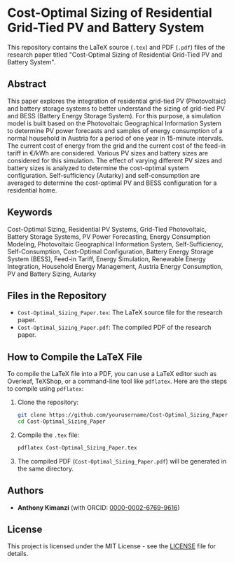 
# Cost-Optimal Sizing of Residential Grid-Tied PV and Battery System

This repository contains the LaTeX source (`.tex`) and PDF (`.pdf`) files of the research paper titled "Cost-Optimal Sizing of Residential Grid-Tied PV and Battery System".

## Abstract

This paper explores the integration of residential grid-tied PV (Photovoltaic) and battery storage systems to better understand the sizing of grid-tied PV and BESS (Battery Energy Storage System). For this purpose, a simulation model is built based on the Photovoltaic Geographical Information System to determine PV power forecasts and samples of energy consumption of a normal household in Austria for a period of one year in 15-minute intervals. The current cost of energy from the grid and the current cost of the feed-in tariff in €/kWh are considered. Various PV sizes and battery sizes are considered for this simulation. The effect of varying different PV sizes and battery sizes is analyzed to determine the cost-optimal system configuration. Self-sufficiency (Autarky) and self-consumption are averaged to determine the cost-optimal PV and BESS configuration for a residential home.

## Keywords

Cost-Optimal Sizing, Residential PV Systems, Grid-Tied Photovoltaic, Battery Storage Systems, PV Power Forecasting, Energy Consumption Modeling, Photovoltaic Geographical Information System, Self-Sufficiency, Self-Consumption, Cost-Optimal Configuration, Battery Energy Storage System (BESS), Feed-in Tariff, Energy Simulation, Renewable Energy Integration, Household Energy Management, Austria Energy Consumption, PV and Battery Sizing, Autarky

## Files in the Repository

- `Cost-Optimal_Sizing_Paper.tex`: The LaTeX source file for the research paper.
- `Cost-Optimal_Sizing_Paper.pdf`: The compiled PDF of the research paper.

## How to Compile the LaTeX File

To compile the LaTeX file into a PDF, you can use a LaTeX editor such as Overleaf, TeXShop, or a command-line tool like `pdflatex`. Here are the steps to compile using `pdflatex`:

1. Clone the repository:
   ```sh
   git clone https://github.com/yourusername/Cost-Optimal_Sizing_Paper.git
   cd Cost-Optimal_Sizing_Paper
   ```

2. Compile the `.tex` file:
   ```sh
   pdflatex Cost-Optimal_Sizing_Paper.tex
   ```

3. The compiled PDF (`Cost-Optimal_Sizing_Paper.pdf`) will be generated in the same directory.

## Authors

- **Anthony Kimanzi** (with ORCID: [0000-0002-6769-9616](https://orcid.org/0000-0002-6769-9616))

## License

This project is licensed under the MIT License - see the  [LICENSE]([LICENSE](https://github.com/git/git-scm.com/blob/main/MIT-LICENSE.txt)) file for details.

